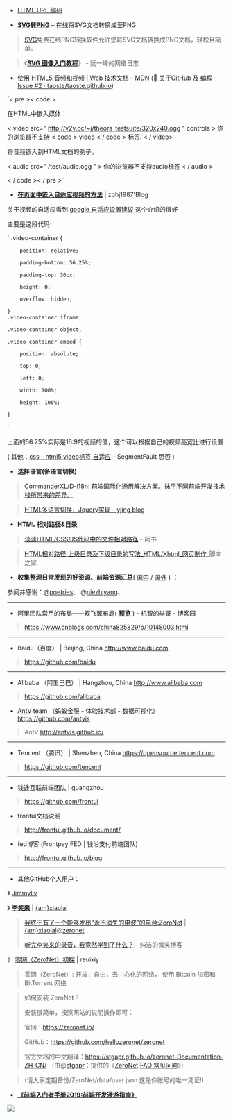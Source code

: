 - [HTML URL 编码](http://www.w3school.com.cn/tags/html_ref_urlencode.html)

- [**SVG转PNG**](https://svgtopng.com/zh/) – 在线将SVG文档转换成至PNG

> [SVG](https://zh.wikipedia.org/wiki/%E5%8F%AF%E7%B8%AE%E6%94%BE%E5%90%91%E9%87%8F%E5%9C%96%E5%BD%A2)免费在线PNG转换软件允许您将SVG文档转换成PNG文档，轻松且简单。

> 《[**SVG 图像入门教程**](https://www.ruanyifeng.com/blog/2018/08/svg.html)》 - 阮一峰的网络日志

- [使用 HTML5 音频和视频](https://developer.mozilla.org/zh-CN/docs/Web/Guide/HTML/Using_HTML5_audio_and_video) | [Web 技术文档](https://developer.mozilla.org/zh-CN/docs/Web) - MDN
(💖 [关于GitHub 及 编程 · Issue #2 · taoste/taoste.github.io](https://github.com/taoste/taoste.github.io/issues/2))

`< pre >< code >

在HTML中嵌入媒体：
  
  < video src=" http://v2v.cc/~j/theora_testsuite/320x240.ogg " controls >
 你的浏览器不支持 < code > video < / code > 标签.
 < / video>
 
 将音频嵌入到HTML文档的例子。
  
 < audio src=" /test/audio.ogg " >
 你的浏览器不支持audio标签
 < / audio >
 
< / code >< / pre >`

- **[在页面中嵌入自适应视频的方法](http://www.zphj1987.com/2015/10/13/%E5%9C%A8%E9%A1%B5%E9%9D%A2%E4%B8%AD%E5%B5%8C%E5%85%A5%E8%87%AA%E9%80%82%E5%BA%94%E8%A7%86%E9%A2%91%E7%9A%84%E6%96%B9%E6%B3%95/)** | zphj1987'Blog

关于视频的自适应看到 [google 自适应设置建议](https://developers.google.com/web/fundamentals/media/video/size-videos-correctly?hl=zh-cn#section) 这个介绍的很好

主要是这段代码:

`
.video-container {

        position: relative;
        
        padding-bottom: 56.25%;
        
        padding-top: 30px;
        
        height: 0;
        
        overflow: hidden;
        
    }
    .video-container iframe,
    
    .video-container object,
    
    .video-container embed {
    
        position: absolute;
        
        top: 0;
        
        left: 0;
        
        width: 100%;
        
        height: 100%;
        
    }   
`    
    
上面的56.25%实际是16:9的视频的值，这个可以根据自己的视频高宽比进行设置

( 其他：[css - html5 video标签 自适应](https://segmentfault.com/q/1010000012431653) - SegmentFault 思否 )  

- **选择语言(多语言切换)**

> [CommanderXL/D-i18n: 前端国际化通用解决方案。抹平不同前端开发技术栈所带来的差异。](https://github.com/CommanderXL/D-i18n)

> [HTML多语言切换，Jquery实现 - yjing blog](https://yjgit.github.io/2017/08/10/multiple-language-html/)

- **HTML 相对路径&目录**

> [谈谈HTML/CSS/JS代码中的文件相对路径](https://www.jianshu.com/p/f84bce255bb0) - 简书

> [HTML相对路径 上级目录及下级目录的写法_HTML/Xhtml_网页制作](https://www.jb51.net/web/17522.html)_脚本之家


- **收集整理日常发现的好资源、前端资源汇总**( [国内](open_source_team.md) / [国外](外国.md) ) ：

参阅并感谢：@[poetries](https://github.com/poetries/mywiki)、
@[niezhiyang](https://github.com/niezhiyang/open_source_team)、

---------------------------------------------------------------------------------

- 阿里团队常用的布局——双飞翼布局( [**预览**](https://taoste.github.io/Hello-World/github/fy.html) ) - 机智的举哥 - 博客园
> https://www.cnblogs.com/china825829/p/10148003.html

---------------------------------------------------------------------------------

- Baidu（百度）   |  Beijing, China http://www.baidu.com
> https://github.com/baidu

---------------------------------------------------------------------------------

- Alibaba （阿里巴巴）  | Hangzhou, China http://www.alibaba.com
> https://github.com/alibaba
- AntV team （蚂蚁金服 - 体验技术部 - 数据可视化） https://github.com/antvis
>    AntV http://antvis.github.io/

---------------------------------------------------------------------------------

- Tencent （腾讯） | Shenzhen, China https://opensource.tencent.com
> https://github.com/tencent

---------------------------------------------------------------------------------

- 钱途互联前端团队  | guangzhou
> https://github.com/frontui
- frontui文档说明 
> http://frontui.github.io/document/
- fed博客 (Frontpay FED | 钱沿支付前端团队)
> http://frontui.github.io/blog

---------------------------------------------------------------------------------
- 其他GitHub个人用户：

》 [JimmyLv](https://github.com/JimmyLv/jimmylv.github.io)

》 [**李笑来**](http://lixiaolai.com/) | [{am}xiaolai](https://xiaolai.github.io/)
> 
> [我终于有了一个能够发出“永不消失的电波”的电台:ZeroNet](http://lixiaolai.com/2017/05/22/the-never-disappeared/) | [{am}xiaolai](http://127.0.0.1:43110/xiaolai.bit)@[zeronet](http://127.0.0.1:43110/)
> 
> [听完李笑来的录音，我竟然学到了什么？](https://wwggyy.github.io/life/2018/07/07/lixiaolai.html) - 纯洁的微笑博客


》 [零网（ZeroNet）初探](https://reuixiy.github.io/technology/internet/zeronet/2017/09/01/first-exploration-of-the-zeronet.html) | reuixiy

> 零网（ZeroNet）:
> 开放，自由，去中心化的网络，
> 使用 Bitcoin 加密和 BitTorrent 网络

> 如何安装 ZeroNet？
> 
> 安装很简单，按照网站的说明操作即可：
> 
> 官网：https://zeronet.io/
> 
> GitHub：https://github.com/hellozeronet/zeronet
> 
> 官方文档的中文翻译：https://stgapr.github.io/zeronet-Documentation-ZH_CN/ （由@[stgapr](https://github.com/stgapr/)：提供的《[ZeroNet](https://stgapr.github.io/zeronet-Documentation-ZH_CN/)|[FAQ 常见问题](https://stgapr.github.io/zeronet-Documentation-ZH_CN/faq/)》）

> (请大家定期备份/ZeroNet/data/user.json 这是你账号的唯一凭证!)

- **<a href="https://www.yuque.com/fe9/basic" title="前端九部 - 入门者手册2019 · 语雀"> 《前端入门者手册2019:前端开发漫游指南》</a>**
<p><a href="https://www.yuque.com/fe9/basic/iwtzab " title="前端开发漫游指南 · 语雀">    
<img src="https://github.com/ccloli/developer-roadmap-zh-CN/blob/master/images/frontend.png?raw=true"/>
</a></p>
